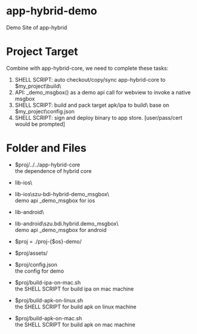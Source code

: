 # app-hybrid-demo
Demo Site of app-hybrid

# Project Target

Combine with app-hybrid-core, we need to complete these tasks:

1. SHELL SCRIPT: auto checkout/copy/sync app-hybrid-core to $my_project\build\
2. API:  _demo_msgbox() as a demo api call for webview to invoke a native msgbox
3. SHELL SCRIPT: build and pack target apk/ipa to build\ base on $my_project\config.json
4. SHELL SCRIPT: sign and deploy binary to app store. [user/pass/cert would be prompted]

# Folder and Files

* $proj/../../app-hybrid-core         
the dependence of hybrid core

* lib-ios\
* lib-ios\szu-bdi-hybrid-demo_msgbox\     
demo api _demo_msgbox for ios

* lib-android\
* lib-android\szu.bdi.hybrid.demo_msgbox\  
demo api _demo_msgbox for android

* $proj = ./proj-{$os}-demo/

* $proj/assets/

* $proj/config.json                 
the config for demo

* $proj/build-ipa-on-mac.sh         
the SHELL SCRIPT for build ipa on mac machine

* $proj/build-apk-on-linux.sh       
the SHELL SCRIPT for build apk on linux machine   

* $proj/build-apk-on-mac.sh         
the SHELL SCRIPT for build apk on mac machine   

